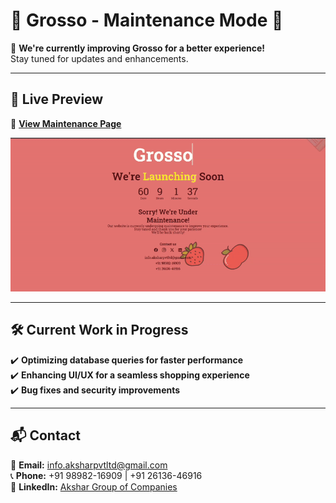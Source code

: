 
# **🚧 Grosso - Maintenance Mode 🚧**  

🔧 **We're currently improving Grosso for a better experience!**  
Stay tuned for updates and enhancements.  

---

## **📍 Live Preview**  
🔗 [**View Maintenance Page**](https://sandip3.github.io/Grosso/Maintenance%20Page/Sample%201/)  

![Maintenance Preview](./IMG/Grosso.gif)  

---

## **🛠️ Current Work in Progress**  
✔️ **Optimizing database queries for faster performance**  
✔️ **Enhancing UI/UX for a seamless shopping experience**  
✔️ **Bug fixes and security improvements**  

---

## **📬 Contact**  
📩 **Email:** [info.aksharpvtltd@gmail.com](mailto:info.aksharpvtltd@gmail.com)  
📞 **Phone:** +91 98982-16909 | +91 26136-46916  
🔗 **LinkedIn:** [Akshar Group of Companies](https://www.linkedin.com/company/akshargroupofcompanies/)  
